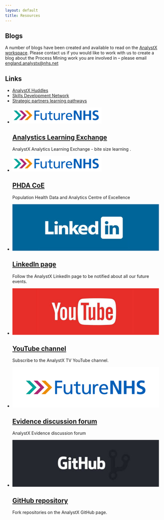 ```yaml
---
layout: default
title: Resources
---
```


## Blogs

A number of blogs have been created and available to read on the [AnalystX workspace](https://future.nhs.uk/DataAnalytics/view?objectId=34562160). Please contact us if you would like to work with us to create a blog about the Process Mining work you are involved in – please email [england.analystx@nhs.net](mailto:england.analystx@nhs.net)

## Links

- [AnalystX Huddles](https://future.nhs.uk/DataAnalytics/view?objectId=26452496)
- [Skills Development Network](https://www.skillsdevelopmentnetwork.com/home)
- [Strategic partners learning pathways](https://future.nhs.uk/DataAnalytics/view?objectId=27093008)

<ul class="nhsuk-grid-row nhsuk-card-group">
    <li class="nhsuk-grid-column-one-half nhsuk-card-group__item">
        <div class="nhsuk-card nhsuk-card--clickable">
            <img class="nhsuk-card__img" src="assets/img/links/futureNHS.jpg" alt="FutureNHS">
            <div class="nhsuk-card__content">
                <h2 class="nhsuk-card__heading nhsuk-heading-m">
                    <a class="nhsuk-card__link" href="https://future.nhs.uk/DataAnalytics/view?objectID=26656560">Analystics Learning Exchange</a>
                </h2>
                <p>AnalystX Analytics Learning Exchange - bite size learning .</p>
            </div>
        </div>
    </li>
        <li class="nhsuk-grid-column-one-half nhsuk-card-group__item">
        <div class="nhsuk-card nhsuk-card--clickable">
            <img class="nhsuk-card__img" src="assets/img/links/futureNHS.jpg" alt="FutureNHS">
            <div class="nhsuk-card__content">
                <h2 class="nhsuk-card__heading nhsuk-heading-m">
                    <a class="nhsuk-card__link" href="https://future.nhs.uk/DataAnalytics/view?objectID=28819536">PHDA CoE</a>
                </h2>
                <p>Population Health Data and Analytics Centre of Excellence</p>
            </div>
        </div>
    </li>
</ul>

<ul class="nhsuk-grid-row nhsuk-card-group">
    <li class="nhsuk-grid-column-one-half nhsuk-card-group__item">
        <div class="nhsuk-card nhsuk-card--clickable">
            <img class="nhsuk-card__img" src="assets/img/links/linkedin-min.png" alt="AnalystX LinkedIn">
            <div class="nhsuk-card__content">
                <h2 class="nhsuk-card__heading nhsuk-heading-m">
                    <a class="nhsuk-card__link" href="https://www.linkedin.com/company/analystx/"> LinkedIn page</a>
                </h2>
                <p>Follow the AnalystX LinkedIn page to be notified about all our future events.</p>
            </div>
        </div>
    </li>
    <li class="nhsuk-grid-column-one-half nhsuk-card-group__item">
        <div class="nhsuk-card nhsuk-card--clickable">
            <img class="nhsuk-card__img" src="assets/img/links/youtube-min.png" alt="AnalystX Youtube">
            <div class="nhsuk-card__content">
                <h2 class="nhsuk-card__heading nhsuk-heading-m">
                    <a class="nhsuk-card__link" href="https://www.youtube.com/channel/UCg07r7_eTYQchw9n1RqZlNw">YouTube channel</a>
                </h2>
                <p>Subscribe to the AnalystX TV YouTube channel.</p>
            </div>
        </div>
    </li>
</ul>
<ul class="nhsuk-grid-row nhsuk-card-group">
    <li class="nhsuk-grid-column-one-half nhsuk-card-group__item">
        <div class="nhsuk-card nhsuk-card--clickable">
            <img class="nhsuk-card__img" src="assets/img/links/FutureNHS.jpg" alt="AnalystX">
            <div class="nhsuk-card__content">
                <h2 class="nhsuk-card__heading nhsuk-heading-m">
                    <a class="nhsuk-card__link" href="https://future.nhs.uk/DataAnalytics/view?objectID=844538">Evidence discussion forum</a>
                </h2>
                <p>AnalystX Evidence discussion forum</p>
            </div>
        </div>
    </li>
    <li class="nhsuk-grid-column-one-half nhsuk-card-group__item">
        <div class="nhsuk-card nhsuk-card--clickable">
            <img class="nhsuk-card__img" src="assets/img/links/github-min.png" alt="AnalystX GitHub">
            <div class="nhsuk-card__content">
                <h2 class="nhsuk-card__heading nhsuk-heading-m">
                    <a class="nhsuk-card__link" href="https://github.com/nhs-analystx/code-sharing"> GitHub repository</a>
                </h2>
                <p>Fork repositories on the AnalystX GitHub page.</p>
            </div>
        </div>
    </li>
</ul>
